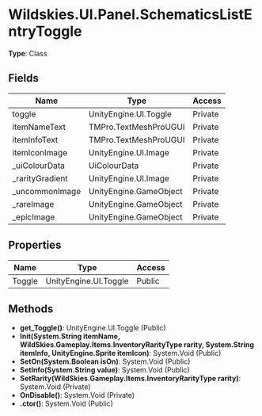 ﻿# Wildskies.UI.Panel.SchematicsListEntryToggle

**Type**: Class

## Fields

| Name | Type | Access |
|------|------|--------|
| toggle | UnityEngine.UI.Toggle | Private |
| itemNameText | TMPro.TextMeshProUGUI | Private |
| itemInfoText | TMPro.TextMeshProUGUI | Private |
| itemIconImage | UnityEngine.UI.Image | Private |
| _uiColourData | UiColourData | Private |
| _rarityGradient | UnityEngine.UI.Image | Private |
| _uncommonImage | UnityEngine.GameObject | Private |
| _rareImage | UnityEngine.GameObject | Private |
| _epicImage | UnityEngine.GameObject | Private |

## Properties

| Name | Type | Access |
|------|------|--------|
| Toggle | UnityEngine.UI.Toggle | Public |

## Methods

- **get_Toggle()**: UnityEngine.UI.Toggle (Public)
- **Init(System.String itemName, WildSkies.Gameplay.Items.InventoryRarityType rarity, System.String itemInfo, UnityEngine.Sprite itemIcon)**: System.Void (Public)
- **SetOn(System.Boolean isOn)**: System.Void (Public)
- **SetInfo(System.String value)**: System.Void (Public)
- **SetRarity(WildSkies.Gameplay.Items.InventoryRarityType rarity)**: System.Void (Private)
- **OnDisable()**: System.Void (Private)
- **.ctor()**: System.Void (Public)

